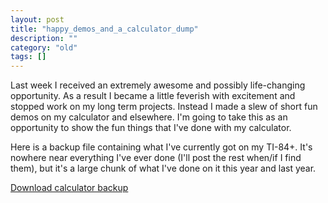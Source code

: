 ```yaml
---
layout: post
title: "happy_demos_and_a_calculator_dump"
description: ""
category: "old"
tags: []
---
```



Last week I received an extremely awesome and possibly life-changing opportunity. As a result I became a little feverish with excitement and stopped work on my long term projects. Instead I made a slew of short fun demos on my calculator and elsewhere. I'm going to take this as an opportunity to show the fun things that I've done with my calculator.

Here is a backup file containing what I've currently got on my TI-84+. It's nowhere near everything I've ever done (I'll post the rest when/if I find them), but it's a large chunk of what I've done on it this year and last year.

[Download calculator backup](http://www.hackniac.com/blog/wp-content/uploads/2012/04/calc_all_4-9-12.zip)
